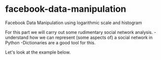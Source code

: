 # facebook-data-manipulation
Facebook Data Manipulation using logarithmic scale and histogram


For this part we will carry out some rudimentary social network analysis. 
-understand how we can represent (some aspects of) a social network in Python
-Dictionaries are a good tool for this. 

Let's look at the example below.
